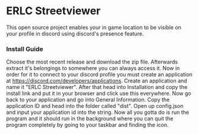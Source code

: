 # ERLC Streetviewer
This open source project enables your in game location to be visible on your profile in discord using discord's presence feature.

### Install Guide
Choose the most recent release and download the zip file. Afterwards extract it's belongings to somewhere you can always access it. Now in order for it to connect to your discord profile you must create an application at https://discord.com/developers/applications. Create an application and name it "ERLC Streetviewer". After that head into Installation and copy the install link and put it in your browser and click use this everywhere. Now go back to your application and go into General Information. Copy the application ID and head into the folder called "dist". Open up config.json and input your application id into the string. Now all you gotta do is run the program and it should run in the background where you can quit the program completely by going to your taskbar and finding the icon.
